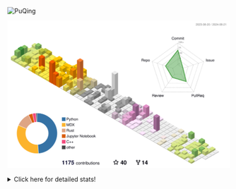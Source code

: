 ![PuQing](https://user-images.githubusercontent.com/27223114/171565019-9a56fae6-b08b-421f-99db-7e830da42371.png)

![](./profile-3d-contrib/profile-season-animate.svg)

<details>
<summary>Click here for detailed stats!</summary>

<!--START_SECTION:waka-->
![Lines of code](https://img.shields.io/badge/From%20Hello%20World%20I%27ve%20Written-1.4%20million%20lines%20of%20code-blue)

**🐱 My GitHub Data** 

> 📦 401.3 kB Used in GitHub's Storage 
 > 
> 🏆 472 Contributions in the Year 2024
 > 
> 🚫 Not Opted to Hire
 > 
> 📜 53 Public Repositories 
 > 
> 🔑 29 Private Repositories 
 > 
**I'm an Early 🐤** 

```text
🌞 Morning                456 commits         █░░░░░░░░░░░░░░░░░░░░░░░░   05.92 % 
🌆 Daytime                3466 commits        ███████████░░░░░░░░░░░░░░   45.00 % 
🌃 Evening                1761 commits        ██████░░░░░░░░░░░░░░░░░░░   22.86 % 
🌙 Night                  2019 commits        ███████░░░░░░░░░░░░░░░░░░   26.21 % 
```


📊 **This Week I Spent My Time On** 

```text
💬 Programming Languages: 
TypeScript               13 hrs 7 mins       █████████░░░░░░░░░░░░░░░░   37.64 % 
Browsing                 9 hrs 5 mins        ███████░░░░░░░░░░░░░░░░░░   26.07 % 
Python                   3 hrs 37 mins       ███░░░░░░░░░░░░░░░░░░░░░░   10.40 % 
GitHubing                2 hrs 25 mins       ██░░░░░░░░░░░░░░░░░░░░░░░   06.96 % 
CLI                      1 hr 49 mins        █░░░░░░░░░░░░░░░░░░░░░░░░   05.25 % 

🔥 Editors: 
VS Code                  20 hrs 5 mins       ██████████████░░░░░░░░░░░   57.63 % 
Chrome                   12 hrs 56 mins      █████████░░░░░░░░░░░░░░░░   37.12 % 
fish                     1 hr 49 mins        █░░░░░░░░░░░░░░░░░░░░░░░░   05.25 % 

💻 Operating System: 
Mac                      14 hrs 52 mins      ███████████░░░░░░░░░░░░░░   42.67 % 
Windows                  14 hrs              ██████████░░░░░░░░░░░░░░░   40.20 % 
Linux                    3 hrs 38 mins       ███░░░░░░░░░░░░░░░░░░░░░░   10.45 % 
WSL                      2 hrs 19 mins       ██░░░░░░░░░░░░░░░░░░░░░░░   06.68 % 
```


<!--END_SECTION:waka-->
</details>
